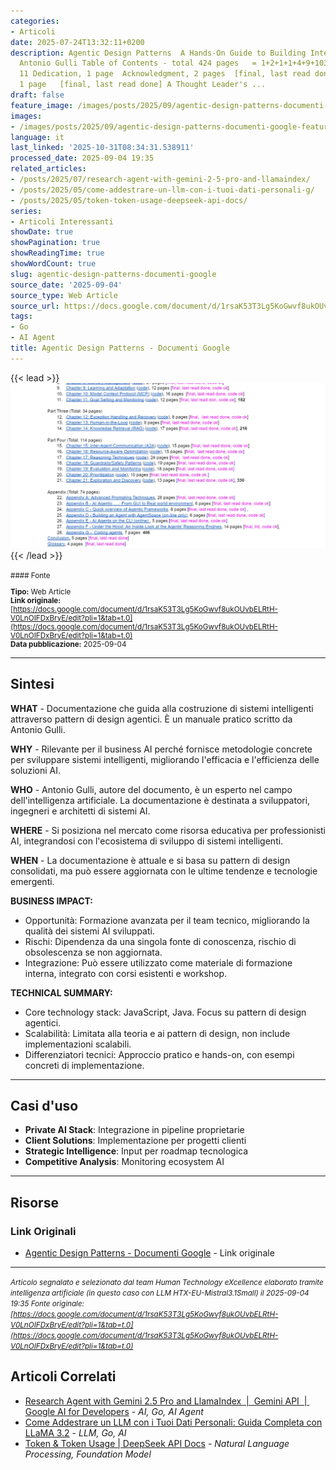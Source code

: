 ```yaml
---
categories:
- Articoli
date: 2025-07-24T13:32:11+0200
description: Agentic Design Patterns  A Hands-On Guide to Building Intelligent Systems,
  Antonio Gulli Table of Contents - total 424 pages   = 1+2+1+1+4+9+103+61+34+114+74+5+4
  11 Dedication, 1 page  Acknowledgment, 2 pages  [final, last read done] Foreword,
  1 page   [final, last read done] A Thought Leader's ...
draft: false
feature_image: /images/posts/2025/09/agentic-design-patterns-documenti-google-featured.webp
images:
- /images/posts/2025/09/agentic-design-patterns-documenti-google-featured.webp
language: it
last_linked: '2025-10-31T08:34:31.538911'
processed_date: 2025-09-04 19:35
related_articles:
- /posts/2025/07/research-agent-with-gemini-2-5-pro-and-llamaindex/
- /posts/2025/05/come-addestrare-un-llm-con-i-tuoi-dati-personali-g/
- /posts/2025/05/token-token-usage-deepseek-api-docs/
series:
- Articoli Interessanti
showDate: true
showPagination: true
showReadingTime: true
showWordCount: true
slug: agentic-design-patterns-documenti-google
source_date: '2025-09-04'
source_type: Web Article
source_url: https://docs.google.com/document/d/1rsaK53T3Lg5KoGwvf8ukOUvbELRtH-V0LnOIFDxBryE/edit?pli=1&tab=t.0
tags:
- Go
- AI Agent
title: Agentic Design Patterns - Documenti Google
---
```


{{< lead >}}
![Featured image](/images/posts/2025/09/agentic-design-patterns-documenti-google-featured.webp)
{{< /lead >}}

<small>
#### Fonte

**Tipo:** Web Article  
**Link originale:** [https://docs.google.com/document/d/1rsaK53T3Lg5KoGwvf8ukOUvbELRtH-V0LnOIFDxBryE/edit?pli=1&tab=t.0](https://docs.google.com/document/d/1rsaK53T3Lg5KoGwvf8ukOUvbELRtH-V0LnOIFDxBryE/edit?pli=1&tab=t.0)  
**Data pubblicazione:** 2025-09-04

</small>

---

## Sintesi

**WHAT** - Documentazione che guida alla costruzione di sistemi intelligenti attraverso pattern di design agentici. È un manuale pratico scritto da Antonio Gulli.

**WHY** - Rilevante per il business AI perché fornisce metodologie concrete per sviluppare sistemi intelligenti, migliorando l'efficacia e l'efficienza delle soluzioni AI.

**WHO** - Antonio Gulli, autore del documento, è un esperto nel campo dell'intelligenza artificiale. La documentazione è destinata a sviluppatori, ingegneri e architetti di sistemi AI.

**WHERE** - Si posiziona nel mercato come risorsa educativa per professionisti AI, integrandosi con l'ecosistema di sviluppo di sistemi intelligenti.

**WHEN** - La documentazione è attuale e si basa su pattern di design consolidati, ma può essere aggiornata con le ultime tendenze e tecnologie emergenti.

**BUSINESS IMPACT:**
- Opportunità: Formazione avanzata per il team tecnico, migliorando la qualità dei sistemi AI sviluppati.
- Rischi: Dipendenza da una singola fonte di conoscenza, rischio di obsolescenza se non aggiornata.
- Integrazione: Può essere utilizzato come materiale di formazione interna, integrato con corsi esistenti e workshop.

**TECHNICAL SUMMARY:**
- Core technology stack: JavaScript, Java. Focus su pattern di design agentici.
- Scalabilità: Limitata alla teoria e ai pattern di design, non include implementazioni scalabili.
- Differenziatori tecnici: Approccio pratico e hands-on, con esempi concreti di implementazione.

---

## Casi d'uso

- **Private AI Stack**: Integrazione in pipeline proprietarie
- **Client Solutions**: Implementazione per progetti clienti
- **Strategic Intelligence**: Input per roadmap tecnologica
- **Competitive Analysis**: Monitoring ecosystem AI

---



## Risorse

### Link Originali
- [Agentic Design Patterns - Documenti Google](https://docs.google.com/document/d/1rsaK53T3Lg5KoGwvf8ukOUvbELRtH-V0LnOIFDxBryE/edit?pli=1&tab=t.0) - Link originale


---

*<small>Articolo segnalato e selezionato dal team Human Technology eXcellence elaborato tramite intelligenza artificiale (in questo caso con LLM HTX-EU-Mistral3.1Small) il 2025-09-04 19:35
Fonte originale: [https://docs.google.com/document/d/1rsaK53T3Lg5KoGwvf8ukOUvbELRtH-V0LnOIFDxBryE/edit?pli=1&tab=t.0](https://docs.google.com/document/d/1rsaK53T3Lg5KoGwvf8ukOUvbELRtH-V0LnOIFDxBryE/edit?pli=1&tab=t.0)</small>*

## Articoli Correlati

- [Research Agent with Gemini 2.5 Pro and LlamaIndex  |  Gemini API  |  Google AI for Developers](/posts/2025/07/research-agent-with-gemini-2-5-pro-and-llamaindex/) - *AI, Go, AI Agent*
- [Come Addestrare un LLM con i Tuoi Dati Personali: Guida Completa con LLaMA 3.2](/posts/2025/05/come-addestrare-un-llm-con-i-tuoi-dati-personali-g/) - *LLM, Go, AI*
- [Token & Token Usage | DeepSeek API Docs](/posts/2025/05/token-token-usage-deepseek-api-docs/) - *Natural Language Processing, Foundation Model*